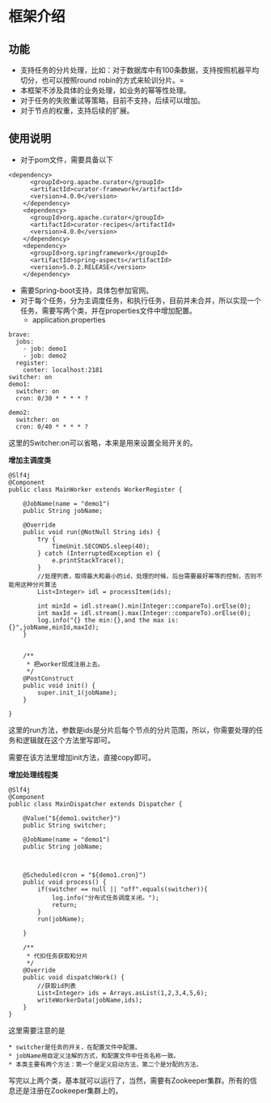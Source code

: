 # 框架介绍
## 功能
* 支持任务的分片处理，比如：对于数据库中有100条数据，支持按照机器平均切分，也可以按照round robin的方式来轮训分片。=
* 本框架不涉及具体的业务处理，如业务的幂等性处理。
* 对于任务的失败重试等策略，目前不支持，后续可以增加。
* 对于节点的权重，支持后续的扩展。

## 使用说明
* 对于pom文件，需要具备以下
```$xslt
<dependency>
      <groupId>org.apache.curator</groupId>
      <artifactId>curator-framework</artifactId>
      <version>4.0.0</version>
    </dependency>
    <dependency>
      <groupId>org.apache.curator</groupId>
      <artifactId>curator-recipes</artifactId>
      <version>4.0.0</version>
    </dependency>
    <dependency>
      <groupId>org.springframework</groupId>
      <artifactId>spring-aspects</artifactId>
      <version>5.0.2.RELEASE</version>
    </dependency>
```
* 需要Spring-boot支持，具体包参加官网。
* 对于每个任务，分为主调度任务，和执行任务，目前并未合并，所以实现一个任务，需要写两个类，并在properties文件中增加配置。
    * application.properties 
```$xslt
brave:
  jobs:
    - job: demo1
    - job: demo2
  register:
    center: localhost:2181
switcher: on
demo1:
  switcher: on
  cron: 0/30 * * * * ?

demo2:
  switcher: on
  cron: 0/40 * * * * ?
```
这里的Switcher:on可以省略，本来是用来设置全局开关的。

**增加主调度类**
```$xslt
@Slf4j
@Component
public class MainWorker extends WorkerRegister {

    @JobName(name = "demo1")
    public String jobName;

    @Override
    public void run(@NotNull String ids) {
        try {
            TimeUnit.SECONDS.sleep(40);
        } catch (InterruptedException e) {
            e.printStackTrace();
        }
        //处理列表，取得最大和最小的id，处理的时候，后台需要最好幂等的控制，否则不能用这种分片算法
        List<Integer> idl = processItem(ids);

        int minId = idl.stream().min(Integer::compareTo).orElse(0);
        int maxId = idl.stream().max(Integer::compareTo).orElse(0);
        log.info("{} the min:{},and the max is:{}",jobName,minId,maxId);
    }


    /**
     * 把worker现成注册上去。
     */
    @PostConstruct
    public void init() {
        super.init_1(jobName);
    }

}
```
这里的run方法，参数是ids是分片后每个节点的分片范围，所以，你需要处理的任务和逻辑就在这个方法里写即可。

需要在该方法里增加init方法，直接copy即可。

**增加处理线程类**
```$xslt
@Slf4j
@Component
public class MainDispatcher extends Dispatcher {

    @Value("${demo1.switcher}")
    public String switcher;

    @JobName(name = "demo1")
    public String jobName;



    @Scheduled(cron = "${demo1.cron}")
    public void process() {
        if(switcher == null || "off".equals(switcher)){
            log.info("分布式任务调度关闭。");
            return;
        }
        run(jobName);

    }

    /**
     * 代扣任务获取和分片
     */
    @Override
    public void dispatchWork() {
        //获取id列表
        List<Integer> ids = Arrays.asList(1,2,3,4,5,6);
        writeWorkerData(jobName,ids);
    }
}

```
这里需要注意的是
    
    * switcher是任务的开关，在配置文件中配置。
    * jobName用自定义注解的方式，和配置文件中任务名称一致。
    * 本类主要有两个方法：第一个是定义启动方法，第二个是分配的方法，

写完以上两个类，基本就可以运行了，当然，需要有Zookeeper集群。所有的信息还是注册在Zookeeper集群上的。

